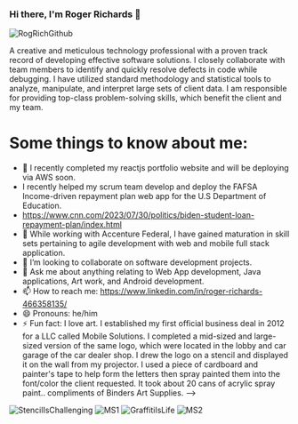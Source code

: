 ### Hi there, I'm Roger Richards 👋

![RogRichGithub](https://user-images.githubusercontent.com/20470279/116919369-2d5d8780-ac1f-11eb-94ef-d34b4af7e866.jpg)
 

A creative and meticulous technology professional with a proven track record of developing effective software solutions.  I closely collaborate with team members to identify and quickly resolve defects in code while debugging.  I have utilized standard methodology and statistical tools to analyze, manipulate, and interpret large sets of client data. I am responsible for providing top-class problem-solving skills, which benefit the client and my team.

# Some things to know about me:

- 🔭 I recently completed my reactjs portfolio website and will be deploying via AWS soon.
- I recently helped my scrum team develop and deploy the FAFSA Income-driven repayment plan web app for the U.S Department of Education.
- https://www.cnn.com/2023/07/30/politics/biden-student-loan-repayment-plan/index.html
- 🌱 While working with Accenture Federal, I have gained maturation in skill sets pertaining to agile development with web and mobile full stack application.
- 👯 I’m looking to collaborate on software development projects.
- 💬 Ask me about anything relating to Web App development, Java applications, Art work, and Android development.
- 📫 How to reach me: https://www.linkedin.com/in/roger-richards-466358135/
- 😄 Pronouns: he/him
- ⚡ Fun fact: I love art. I established my first official business deal in 2012 for a LLC called Mobile Solutions. I completed a mid-sized and large-sized version of the same logo, which were located in the lobby and car garage of the car dealer shop. I drew the logo on a stencil and displayed it on the wall from my projector. I used a piece of cardboard and painter's tape to help form the letters then spray painted them into the font/color the client requested. It took about 20 cans of acrylic spray paint.. compliments of Binders Art Supplies. 
-->
<p float="center">
 
![StencilIsChallenging](https://user-images.githubusercontent.com/20470279/116949884-78908e00-ac51-11eb-98d3-b43abb9c5b35.png) ![MS1](https://user-images.githubusercontent.com/20470279/116950121-1dab6680-ac52-11eb-8070-c3b00f9405ca.png) ![GraffitiIsLife](https://user-images.githubusercontent.com/20470279/116950268-7bd84980-ac52-11eb-82d4-7e8ccdf509f8.png) ![MS2](https://user-images.githubusercontent.com/20470279/116950364-cce83d80-ac52-11eb-920c-db2b872c34e9.png) 
</p>
